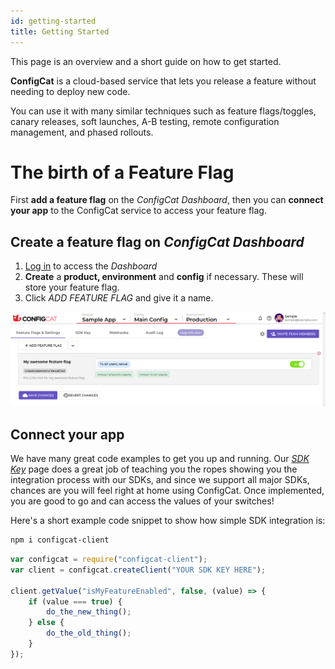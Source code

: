 ```yaml
---
id: getting-started
title: Getting Started
---
```

This page is an overview and a short guide on how to get started.

**ConfigCat** is a cloud-based service that lets you release a feature without needing to deploy new code.

You can use it with many similar techniques such as feature flags/toggles, canary releases, soft launches, A-B testing, remote configuration management, and phased rollouts.

# The birth of a Feature Flag

First **add a feature flag** on the *ConfigCat Dashboard*, 
then you can **connect your app** to the ConfigCat service to access your feature flag.

## Create a feature flag on *ConfigCat Dashboard*
1. <a href="https://app.configcat.com/login" target="_blank">Log in</a> to access the *Dashboard*
2. **Create** a **product, environment** and  **config** if necessary. These will store your feature flag.
3. Click *ADD FEATURE FLAG* and give it a name.

![getting-started](assets/getting-started-1.png)

## Connect your app
We have many great code examples to get you up and running. Our <a href="https://app.configcat.com/sdkkey" target="_blank">*SDK Key*</a> page does a great job of teaching you the ropes showing you the integration process with our SDKs, and since we support all major SDKs, chances are you will feel right at home using ConfigCat. Once implemented, you are good to go and can access the values of your switches!

Here's a short example code snippet to show how simple SDK integration is:
```bash
npm i configcat-client
```
```js
var configcat = require("configcat-client");
var client = configcat.createClient("YOUR SDK KEY HERE");

client.getValue("isMyFeatureEnabled", false, (value) => {
    if (value === true) {
        do_the_new_thing();
    } else {
        do_the_old_thing();
    }
});
```
